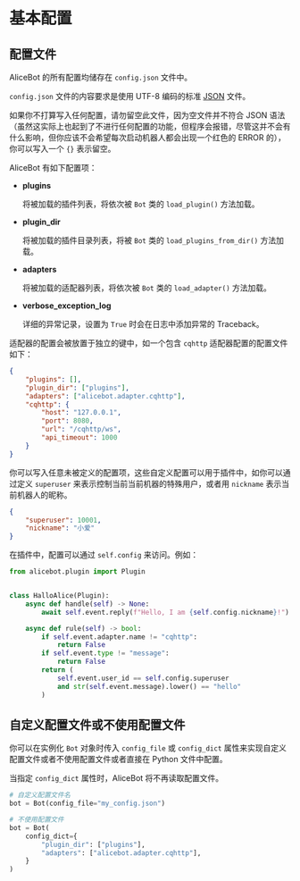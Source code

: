 # 基本配置

## 配置文件

AliceBot 的所有配置均储存在 `config.json` 文件中。

`config.json` 文件的内容要求是使用 UTF-8 编码的标准 [JSON](https://www.json.org/) 文件。

如果你不打算写入任何配置，请勿留空此文件，因为空文件并不符合 JSON 语法（虽然这实际上也起到了不进行任何配置的功能，但程序会报错，尽管这并不会有什么影响，但你应该不会希望每次启动机器人都会出现一个红色的 ERROR 的），你可以写入一个 `{}` 表示留空。

AliceBot 有如下配置项：

- **plugins**

  将被加载的插件列表，将依次被 `Bot` 类的 `load_plugin()` 方法加载。

- **plugin_dir**

  将被加载的插件目录列表，将被 `Bot` 类的 `load_plugins_from_dir()` 方法加载。

- **adapters**

  将被加载的适配器列表，将依次被 `Bot` 类的 `load_adapter()` 方法加载。

- **verbose_exception_log**

  详细的异常记录，设置为 `True` 时会在日志中添加异常的 Traceback。

适配器的配置会被放置于独立的键中，如一个包含 `cqhttp` 适配器配置的配置文件如下：

```json
{
    "plugins": [],
    "plugin_dir": ["plugins"],
    "adapters": ["alicebot.adapter.cqhttp"],
    "cqhttp": {
        "host": "127.0.0.1",
        "port": 8080,
        "url": "/cqhttp/ws",
        "api_timeout": 1000
    }
}
```

你可以写入任意未被定义的配置项，这些自定义配置可以用于插件中，如你可以通过定义 `superuser` 来表示控制当前当前机器的特殊用户，或者用 `nickname` 表示当前机器人的昵称。

```json
{
    "superuser": 10001,
    "nickname": "小爱"
}
```

在插件中，配置可以通过 `self.config` 来访问。例如：

```python
from alicebot.plugin import Plugin


class HalloAlice(Plugin):
    async def handle(self) -> None:
        await self.event.reply(f"Hello, I am {self.config.nickname}!")

    async def rule(self) -> bool:
        if self.event.adapter.name != "cqhttp":
            return False
        if self.event.type != "message":
            return False
        return (
            self.event.user_id == self.config.superuser
            and str(self.event.message).lower() == "hello"
        )

```

## 自定义配置文件或不使用配置文件

你可以在实例化 `Bot` 对象时传入 `config_file` 或 `config_dict` 属性来实现自定义配置文件或者不使用配置文件或者直接在 Python 文件中配置。

当指定 `config_dict` 属性时，AliceBot 将不再读取配置文件。

```python
# 自定义配置文件名
bot = Bot(config_file="my_config.json")

# 不使用配置文件
bot = Bot(
    config_dict={
        "plugin_dir": ["plugins"],
        "adapters": ["alicebot.adapter.cqhttp"],
    }
)
```
